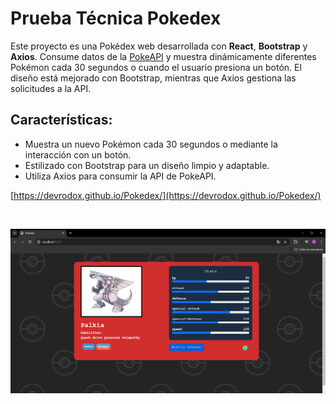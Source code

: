# Prueba Técnica Pokedex 

Este proyecto es una Pokédex web desarrollada con **React**, **Bootstrap** y **Axios**. Consume datos de la [PokeAPI](https://pokeapi.co/) y muestra dinámicamente diferentes Pokémon cada 30 segundos o cuando el usuario presiona un botón. El diseño está mejorado con Bootstrap, mientras que Axios gestiona las solicitudes a la API.

## Características:
- Muestra un nuevo Pokémon cada 30 segundos o mediante la interacción con un botón.
- Estilizado con Bootstrap para un diseño limpio y adaptable.
- Utiliza Axios para consumir la API de PokeAPI.


[https://devrodox.github.io/Pokedex/](https://devrodox.github.io/Pokedex/)

<br/>

![Pokémon](./src/assets/pokemonFinal.png)
